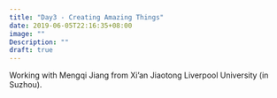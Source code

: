 ```yaml
---
title: "Day3 - Creating Amazing Things"
date: 2019-06-05T22:16:35+08:00
image: ""
Description: ""
draft: true
---
```


Working with Mengqi Jiang from Xi’an Jiaotong Liverpool University (in Suzhou).


